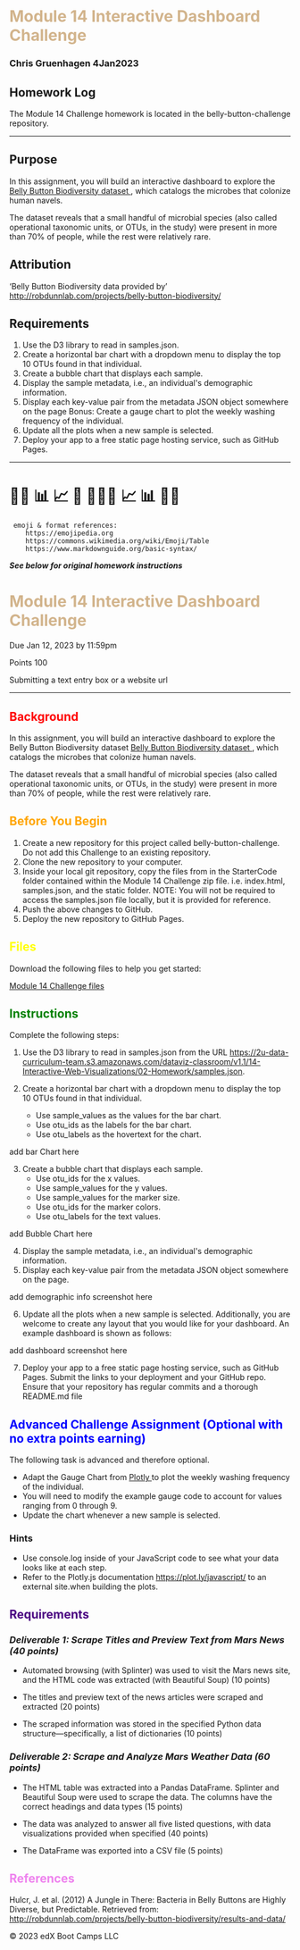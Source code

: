 #  <span style="color:tan"> **Module 14 Interactive Dashboard Challenge**  </span>
### Chris Gruenhagen 4Jan2023
## **Homework Log**

The Module 14 Challenge homework is located in the belly-button-challenge repository.  

---
## **Purpose**

In this assignment, you will build an interactive dashboard to explore the <a href = "http://robdunnlab.com/projects/belly-button-biodiversity/" target = "_blank"> Belly Button Biodiversity dataset </a>, which catalogs the microbes that colonize human navels.

The dataset reveals that a small handful of microbial species (also called operational taxonomic units, or OTUs, in the study) were present in more than 70% of people, while the rest were relatively rare.

## **Attribution**

‘Belly Button Biodiversity data provided by’
http://robdunnlab.com/projects/belly-button-biodiversity/


## **Requirements**
1. Use the D3 library to read in samples.json.
2. Create a horizontal bar chart with a dropdown menu to display the top 10 OTUs found in that individual.
3. Create a bubble chart that displays each sample.
4. Display the sample metadata, i.e., an individual's demographic information.
5. Display each key-value pair from the metadata JSON object somewhere on the page
Bonus: Create a gauge chart to plot the weekly washing frequency of the individual.
6. Update all the plots when a new sample is selected. 
7. Deploy your app to a free static page hosting service, such as GitHub Pages. 

---

# &#x1F469;&#x200d;&#x1F52c; &#x1F4CA; &#x1F4C8; 🔢 &#x1F469;&#x200d;&#x1F4bb;🔢 &#x1F4C8; &#x1F4CA; &#x1F469;&#x200d;&#x1F52c;
     emoji & format references:
        https://emojipedia.org
        https://commons.wikimedia.org/wiki/Emoji/Table
        https://www.markdownguide.org/basic-syntax/

        
***See below for original homework instructions***
# <span style="color:tan"> Module 14 Interactive Dashboard Challenge </span>
Due Jan 12, 2023 by 11:59pm 

Points 100 

Submitting a text entry box or a website url
_________________________________________________________
## <span style="color:red"> **Background**  </span>

In this assignment, you will build an interactive dashboard to explore the Belly Button Biodiversity dataset <a href = "http://robdunnlab.com/projects/belly-button-biodiversity/" target = "_blank"> Belly Button Biodiversity dataset </a>, which catalogs the microbes that colonize human navels.

The dataset reveals that a small handful of microbial species (also called operational taxonomic units, or OTUs, in the study) were present in more than 70% of people, while the rest were relatively rare.

##  <span style="color:orange"> **Before You Begin** </span>

1. Create a new repository for this project called belly-button-challenge. Do not add this Challenge to an existing repository.
2. Clone the new repository to your computer.
3. Inside your local git repository, copy the files from in the StarterCode folder contained within the Module 14 Challenge zip file. i.e. index.html, samples.json, and the static folder.
NOTE:  You will not be required to access the samples.json file locally, but it is provided for reference.
4. Push the above changes to GitHub.
5. Deploy the new repository to GitHub Pages.

##  <span style="color:yellow"> **Files** </span>

Download the following files to help you get started:

<a href = "https://static.bc-edx.com/data/dl-1-1/m14/lms/starter/Starter_Code_v1.zip " target = "_blank"> Module 14 Challenge files </a>


##  <span style="color:green">  **Instructions** </span>
Complete the following steps:

1. Use the D3 library to read in samples.json from the URL https://2u-data-curriculum-team.s3.amazonaws.com/dataviz-classroom/v1.1/14-Interactive-Web-Visualizations/02-Homework/samples.json.

2. Create a horizontal bar chart with a dropdown menu to display the top 10 OTUs found in that individual.
    * Use sample_values as the values for the bar chart.
    * Use otu_ids as the labels for the bar chart.
    * Use otu_labels as the hovertext for the chart.

add bar Chart here

3. Create a bubble chart that displays each sample.
    * Use otu_ids for the x values.
    * Use sample_values for the y values.
    * Use sample_values for the marker size.
    * Use otu_ids for the marker colors.
    * Use otu_labels for the text values.

add Bubble Chart here

4. Display the sample metadata, i.e., an individual's demographic information.
5. Display each key-value pair from the metadata JSON object somewhere on the page.

add demographic info screenshot here

6. Update all the plots when a new sample is selected. Additionally, you are welcome to create any layout that you would like for your dashboard. An example dashboard is shown as follows:

add dashboard screenshot here

7. Deploy your app to a free static page hosting service, such as GitHub Pages. Submit the links to your deployment and your GitHub repo. Ensure that your repository has regular commits and a thorough README.md file

##  <span style="color:blue"> **Advanced Challenge Assignment (Optional with no extra points earning)** </span>

The following task is advanced and therefore optional.

* Adapt the Gauge Chart from <a href = "https://plot.ly/javascript/gauge-charts/ " target = "_blank"> Plotly </a> to plot the weekly washing frequency of the individual.
* You will need to modify the example gauge code to account for values ranging from 0 through 9.
* Update the chart whenever a new sample is selected.

### Hints
* Use console.log inside of your JavaScript code to see what your data looks like at each step.
* Refer to the Plotly.js documentation https://plot.ly/javascript/ to an external site.when building the plots.

##  <span style="color:indigo"> **Requirements** </span>
### ***Deliverable 1: Scrape Titles and Preview Text from Mars News (40 points)***
* Automated browsing (with Splinter) was used to visit the Mars news site, and the HTML code was extracted (with Beautiful Soup) (10 points)

* The titles and preview text of the news articles were scraped and extracted (20 points)

* The scraped information was stored in the specified Python data structure—specifically, a list of dictionaries (10 points)

### ***Deliverable 2: Scrape and Analyze Mars Weather Data (60 points)***
* The HTML table was extracted into a Pandas DataFrame. Splinter and Beautiful Soup were used to scrape the data. The columns have the correct headings and data types (15 points)

* The data was analyzed to answer all five listed questions, with data visualizations provided when specified (40 points)

* The DataFrame was exported into a CSV file (5 points)


## <span style="color:violet"> **References**  </span>
Hulcr, J. et al. (2012) A Jungle in There: Bacteria in Belly Buttons are Highly Diverse, but Predictable. Retrieved from: http://robdunnlab.com/projects/belly-button-biodiversity/results-and-data/

© 2023 edX Boot Camps LLC
